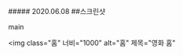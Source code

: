 <font class="papago-parent"><font class="papago-source" style="display:none;">##### 2020.06.08
</font>##### 2020.06.08
</font><font class="papago-parent"><font class="papago-source" style="display:none;">## screen shot
</font>##스크린샷

</font>main
</font><font class="papago-parent"><font class="papago-source" style="display:none;"><div>
</font><div>
</font><font class="papago-parent"><font class="papago-source" style="display:none;">  <img class="</font>  <img class="</font><font class="papago-parent"><font class="papago-source" style="display:none;">Home" width="1000" alt="</font>홈" 너비="1000" alt="</font><font class="papago-parent"><font class="papago-source" style="display:none;">Home" title="movieHome"
</font>홈" 제목="영화 홈"
</font><font class="papago-parent"><font class="papago-source" style="display:none;">       src="https://user-images.githubusercontent.com/57824259/84159610-39d96e80-aaa8-11ea-88fe-e8d4618566d3.</font>       src="https://user-images.githubusercontent.com/57824259/84159610-39d96e80-aaa8-11ea-88fe-e8d4618566d3.</font><font class="papago-parent"><font class="papago-source" style="display:none;">PNG">
</font>PNG" >
</font><font class="papago-parent"><font class="papago-source" style="display:none;"></div>
</font></div>
</font>
